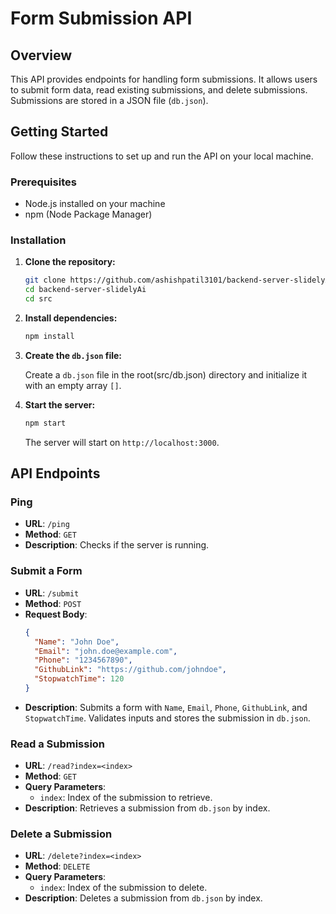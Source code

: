 # Form Submission API

## Overview

This API provides endpoints for handling form submissions. It allows users to submit form data, read existing submissions, and delete submissions. Submissions are stored in a JSON file (`db.json`).

## Getting Started

Follow these instructions to set up and run the API on your local machine.

### Prerequisites

- Node.js installed on your machine
- npm (Node Package Manager)

### Installation

1. **Clone the repository:**

    ```bash
    git clone https://github.com/ashishpatil3101/backend-server-slidelyAi
    cd backend-server-slidelyAi
    cd src
    ```

2. **Install dependencies:**

    ```bash
    npm install
    ```

3. **Create the `db.json` file:**

    Create a `db.json` file in the root(src/db.json) directory and initialize it with an empty array `[]`.

4. **Start the server:**

    ```bash
    npm start
    ```

   The server will start on `http://localhost:3000`.

## API Endpoints

### Ping

- **URL**: `/ping`
- **Method**: `GET`
- **Description**: Checks if the server is running.

### Submit a Form

- **URL**: `/submit`
- **Method**: `POST`
- **Request Body**:
    ```json
    {
      "Name": "John Doe",
      "Email": "john.doe@example.com",
      "Phone": "1234567890",
      "GithubLink": "https://github.com/johndoe",
      "StopwatchTime": 120
    }
    ```
- **Description**: Submits a form with `Name`, `Email`, `Phone`, `GithubLink`, and `StopwatchTime`. Validates inputs and stores the submission in `db.json`.

### Read a Submission

- **URL**: `/read?index=<index>`
- **Method**: `GET`
- **Query Parameters**:
    - `index`: Index of the submission to retrieve.
- **Description**: Retrieves a submission from `db.json` by index.

### Delete a Submission

- **URL**: `/delete?index=<index>`
- **Method**: `DELETE`
- **Query Parameters**:
    - `index`: Index of the submission to delete.
- **Description**: Deletes a submission from `db.json` by index.



